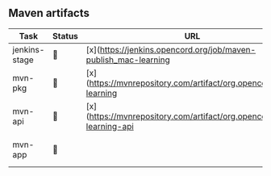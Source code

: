 
## Maven artifacts

| Task | Status | URL | Notes |
| ---- | ------ | --- | ----- |
| jenkins-stage | :hammer: | [x](https://jenkins.opencord.org/job/maven-publish_mac-learning | |
| mvn-pkg       | :hammer: | [x](https://mvnrepository.com/artifact/org.opencord/mac-learning | |
| mvn-api       | :hammer: | [x](https://mvnrepository.com/artifact/org.opencord/mac-learning-api | |
| mvn-app       | :hammer: | | [x](https://mvnrepository.com/artifact/org.opencord/mac-learning-app | |
